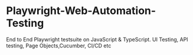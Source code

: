 # Playwright-Web-Automation-Testing

End to End Playwright testsuite on JavaScript & TypeScript. UI Testing, API testing, Page Objects,Cucumber, CI/CD etc
